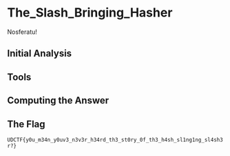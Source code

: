 # The_Slash_Bringing_Hasher
Nosferatu!

## Initial Analysis 



## Tools 



## Computing the Answer 



## The Flag 
`UDCTF{y0u_m34n_y0uv3_n3v3r_h34rd_th3_st0ry_0f_th3_h4sh_sl1ng1ng_sl4sh3r?}`